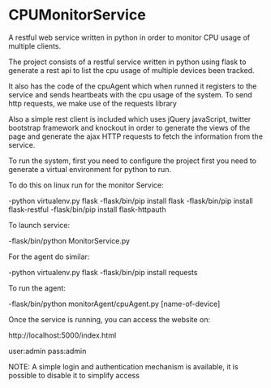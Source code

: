 CPUMonitorService
=================

A restful web service written in python in order to monitor CPU usage of multiple clients.

The project consists of a restful service written in python using flask
to generate a rest api to list the cpu usage of multiple devices been tracked.

It also has the code of the cpuAgent which when runned it registers to the service
and sends heartbeats with the cpu usage of the system. To send http requests, we
make use of the requests library

Also a simple rest client is included which uses jQuery javaScript, twitter bootstrap
framework and knockout in order to generate the views of the page and generate
the ajax HTTP requests to fetch the information from the service.


To run the system, first you need to configure the project first you need to 
generate a virtual environment for python to run. 

To do this on linux run for the monitor Service:

-python virtualenv.py flask
-flask/bin/pip install flask
-flask/bin/pip install flask-restful
-flask/bin/pip install flask-httpauth

To launch service:

-flask/bin/python MonitorService.py

For the agent do similar:

-python virtualenv.py flask
-flask/bin/pip install requests

To run the agent:

-flask/bin/python monitorAgent/cpuAgent.py [name-of-device]

Once the service is running, you can access the website on:

http://localhost:5000/index.html

user:admin
pass:admin

NOTE: A simple login and authentication mechanism is available, it is possible to disable it to simplify access

